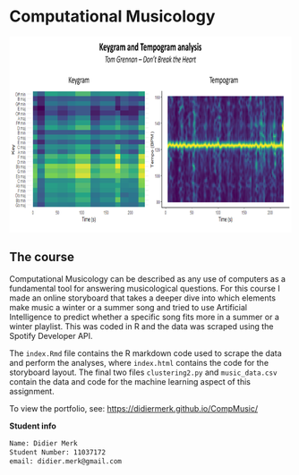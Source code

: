 # Computational Musicology

<p align="center">
<img src="https://github.com/DidierMerk/CompMusic/blob/main/musicologycover.png" width="800" height="350" alt="Example of image stitching techniques from the 4th computer lab">
</p>

## The course
Computational Musicology can be described as any use of computers as a fundamental tool for answering musicological questions. For this course I made an online storyboard that takes a deeper dive into which elements make music a winter or a summer song and tried to use Artificial Intelligence to predict whether a specific song fits more in a summer or a winter playlist. This was coded in R and the data was scraped using the Spotify Developer API. 

The ``index.Rmd`` file contains the R markdown code used to scrape the data and perform the analyses, where ``index.html`` contains the code for the storyboard layout. The final two files ``clustering2.py`` and ``music_data.csv`` contain the data and code for the machine learning aspect of this assignment. 

To view the portfolio, see: https://didiermerk.github.io/CompMusic/

**Student info**
```
Name: Didier Merk
Student Number: 11037172
email: didier.merk@gmail.com
```
